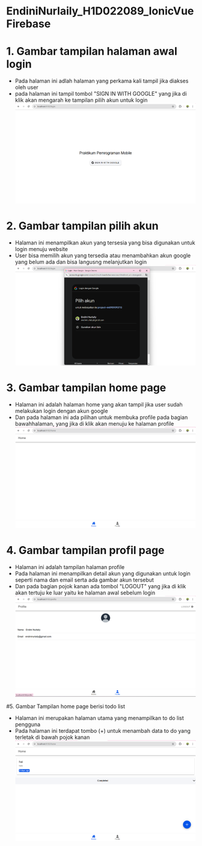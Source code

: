# EndiniNurlaily_H1D022089_IonicVueFirebase

# 1. Gambar tampilan halaman awal login
- Pada halaman ini adlah halaman yang perkama kali tampil jika diakses oleh user
- pada halaman ini tampil tombol "SIGN IN WITH GOOGLE" yang jika di klik akan mengarah ke tampilan pilih akun untuk login
![Tampilan awal](https://raw.githubusercontent.com/endiniii/EndiniNurlaily_H1D022089_IonicVueFirebase/main/awalpage.png)

# 2. Gambar tampilan pilih akun
- Halaman ini menampilkan akun yang tersesia yang bisa digunakan untuk login menuju website
- User bisa memilih akun yang tersedia atau menambahkan akun google yang belum ada dan bisa langusng melanjutkan login
![Tampilan pilihakun](https://raw.githubusercontent.com/endiniii/EndiniNurlaily_H1D022089_IonicVueFirebase/main/pilihakun.png)

# 3. Gambar tampilan home page
- Halaman ini adalah halaman home yang akan tampil jika user sudah melakukan login dengan akun google
- Dan pada halaman ini ada pilihan untuk membuka profile pada bagian bawahhalaman, yang jika di klik akan menuju ke halaman profile
![Tampilan pilihakun](https://raw.githubusercontent.com/endiniii/EndiniNurlaily_H1D022089_IonicVueFirebase/main/homepage.png)

# 4. Gambar tampilan profil page
- Halaman ini adalah tampilan halaman profile
- Pada halaman ini menampilkan detail akun yang digunakan untuk login seperti nama dan email serta ada gambar akun tersebut
- Dan pada bagian pojok kanan ada tombol "LOGOUT" yang jika di klik akan tertuju ke luar yaitu ke halaman awal sebelum login
![Tampilan pilihakun](https://raw.githubusercontent.com/endiniii/EndiniNurlaily_H1D022089_IonicVueFirebase/main/profilepage.png)

#5. Gambar Tampilan home page berisi todo list
- Halaman ini merupakan halaman utama yang menampilkan to do list pengguna
- Pada halaman ini terdapat tombo (+) untuk menambah data to do yang terletak di bawah pojok kanan
![Tampilan hompage](https://raw.githubusercontent.com/endiniii/EndiniNurlaily_H1D022089_IonicVueFirebase/master/tombol.png)
